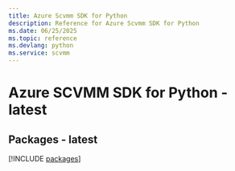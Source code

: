 ```yaml
---
title: Azure Scvmm SDK for Python
description: Reference for Azure Scvmm SDK for Python
ms.date: 06/25/2025
ms.topic: reference
ms.devlang: python
ms.service: scvmm
---
```

# Azure SCVMM SDK for Python - latest
## Packages - latest
[!INCLUDE [packages](scvmm-index.md)]